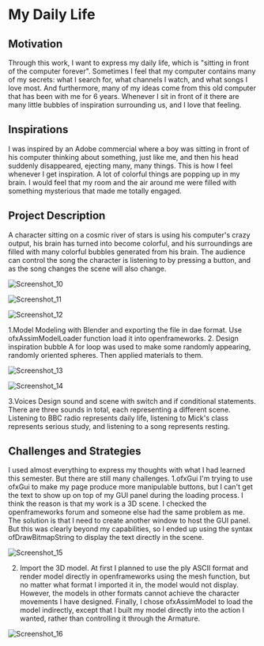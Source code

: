 # My Daily Life

## Motivation
Through this work, I want to express my daily life, which is "sitting in front of the computer forever". Sometimes I feel that my computer contains many of my secrets: what I search for, what channels I watch, and what songs I love most. And furthermore, many of my ideas come from this old computer that has been with me for 6 years. Whenever I sit in front of it there are many little bubbles of inspiration surrounding us, and I love that feeling.

## Inspirations
I was inspired by an Adobe commercial where a boy was sitting in front of his computer thinking about something, just like me, and then his head suddenly disappeared, ejecting many, many things. This is how I feel whenever I get inspiration. A lot of colorful things are popping up in my brain. I would feel that my room and the air around me were filled with something mysterious that made me totally engaged.

## Project Description
A character sitting on a cosmic river of stars is using his computer's crazy output, his brain has turned into become colorful, and his surroundings are filled with many colorful bubbles generated from his brain. The audience can control the song the character is listening to by pressing a button, and as the song changes the scene will also change.
  
![Screenshot_10](https://user-images.githubusercontent.com/81423727/159054142-8fb26578-fd4a-41b9-a871-04998f9d8ba2.png)

![Screenshot_11](https://user-images.githubusercontent.com/81423727/159054179-9071ca5b-db9e-45e5-8660-59e2e2b6b9f6.png)

![Screenshot_12](https://user-images.githubusercontent.com/81423727/159054197-aa564166-4d4d-4d04-87a9-84c9d2787ea2.png)

1.Model
Modeling with Blender and exporting the file in dae format. Use ofxAssimModelLoader function load it into openframeworks.
2. Design inspiration bubble
A for loop was used to make some randomly appearing, randomly oriented spheres. Then applied materials to them.

![Screenshot_13](https://user-images.githubusercontent.com/81423727/159054249-cf860ded-c9a7-45f0-9041-8bb687398f7f.png)

![Screenshot_14](https://user-images.githubusercontent.com/81423727/159054288-88cac892-efcd-4e68-bc5f-dc85440975ac.png)

3.Voices
Design sound and scene with switch and if conditional statements. There are three sounds in total, each representing a different scene. Listening to BBC radio represents daily life, listening to Mick's class represents serious study, and listening to a song represents resting.


## Challenges and Strategies
I used almost everything to express my thoughts with what I had learned this semester. But there are still many challenges.
1.ofxGui
I'm trying to use ofxGui to make my page produce more manipulable buttons, but I can't get the text to show up on top of my GUI panel during the loading process. I think the reason is that my work is a 3D scene. I checked the openframeworks forum and someone else had the same problem as me. The solution is that I need to create another window to host the GUI panel. But this was clearly beyond my capabilities, so I ended up using the syntax ofDrawBitmapString to display the text directly in the scene.

![Screenshot_15](https://user-images.githubusercontent.com/81423727/159054344-555b41ff-f44b-4eb4-8e4d-5f0ba9fb114f.png)


2. Import the 3D model.
At first I planned to use the ply ASCII format and render model directly in openframeworks using the mesh function, but no matter what format I imported it in, the model would not display. However, the models in other formats cannot achieve the character movements I have designed.
Finally, I chose ofxAssimModel to load the model indirectly, except that I built my model directly into the action I wanted, rather than controlling it through the Armature.
 
![Screenshot_16](https://user-images.githubusercontent.com/81423727/159054377-75221330-7d08-4e2b-bcdb-2b788ec2e5ad.png)

